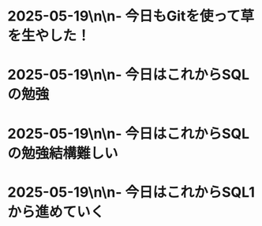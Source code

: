 # 2025-05-19\n\n- 今日もGitを使って草を生やした！
# 2025-05-19\n\n- 今日はこれからSQLの勉強
# 2025-05-19\n\n- 今日はこれからSQLの勉強結構難しい
# 2025-05-19\n\n- 今日はこれからSQL1から進めていく
